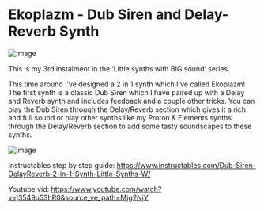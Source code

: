 # Ekoplazm - Dub Siren and Delay-Reverb Synth

![image](https://github.com/user-attachments/assets/af7e4dc1-853e-424f-8df0-0d4b26520de4)


This is my 3rd instalment in the ‘Little synths with BIG sound’ series.

This time around I’ve designed a 2 in 1 synth which I've called Ekoplazm! The first synth is a classic Dub Siren which I have paired up with a Delay and Reverb synth and includes feedback and a couple other tricks. You can play the Dub Siren through the Delay/Reverb section which gives it a rich and full sound or play other synths like my Proton & Elements synths through the Delay/Reverb section to add some tasty soundscapes to these synths.

![image](https://github.com/user-attachments/assets/2348f041-e084-45d3-b9d8-dd657324489f)


Instructables step by step guide: https://www.instructables.com/Dub-Siren-DelayReverb-2-in-1-Synth-Little-Synths-W/

Youtube vid: https://www.youtube.com/watch?v=j3549u53hR0&source_ve_path=Mjg2NjY
 
